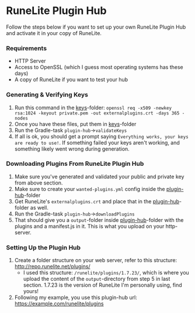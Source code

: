 # RuneLite Plugin Hub
Follow the steps below if you want to set up your own RuneLite Plugin Hub and activate it in your copy of RuneLite.

### Requirements
- HTTP Server
- Access to OpenSSL (which I guess most operating systems has these days)
- A copy of RuneLite if you want to test your hub

### Generating & Verifying Keys
1. Run this command in the [keys][keys-folder]-folder: `openssl req -x509 -newkey rsa:1024 -keyout private.pem -out externalplugins.crt -days 365 -nodes`
2. Once you have these files, put them in [keys][keys-folder]-folder
3. Run the Gradle-task `plugin-hub`->`validateKeys`
4. If all is ok, you should get a prompt saying `Everything works, your keys are ready to use!`. If something failed your keys aren't working, and something likely went wrong during generation.

### Downloading Plugins From RuneLite Plugin Hub
1. Make sure you've generated and validated your public and private key from above section.
2. Make sure to create your `wanted-plugins.yml` config inside the [plugin-hub][plugin-hub-folder]-folder
3. Get RuneLite's `externalplugins.crt` and place that in the [plugin-hub][plugin-hub-folder]-folder as well.
4. Run the Gradle-task `plugin-hub`->`downloadPlugins`
5. That should give you a `output`-folder inside [plugin-hub][plugin-hub-folder]-folder with the plugins and a manifest.js in it. This is what you upload on your http-server.

### Setting Up the Plugin Hub
1. Create a folder structure on your web server, refer to this structure: http://repo.runelite.net/plugins/
    - I used this structure: `/runelite/plugins/1.7.23/`, which is where you upload the content of the `output`-directory from step 5 in last section. 1.7.23 is the version of RuneLite I'm personally using, find yours!
2. Following my example, you use this plugin-hub url: https://example.com/runelite/plugins

[keys-folder]: /plugin-hub/keys
[plugin-hub-folder]: /plugin-hub